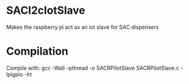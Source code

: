 # SACI2cIotSlave
Makes the raspberry pi act as an iot slave for SAC dispensers

# Compilation
Compile with:
gcc -Wall -pthread -o SACRPiIotSlave SACRPiIotSlave.c -lpigpio -lrt
